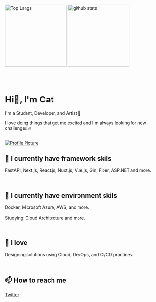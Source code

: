 <p align="left"> 
  <img alt="Top Langs" height="200px" src="https://github-stats-six-iota.vercel.app/api/top-langs/?username=Once-a-deadcat&layout=compact&show_icons=true&count_private=true&hide=html,css,Blade,Solidity,php,java" />
  <img alt="github stats" height="200px" src="https://github-stats-six-iota.vercel.app/api?username=Once-a-deadcat&show_icons=ture&count_private=true" />
</p>

<br>
<br>


<h1 align="left">Hi👋, I'm Cat</h1>



I'm a Student, Developer, and Artist 🎨


I love doing things that get me excited and I'm always looking for new challenges 🔥




<br>

<a href="https://honzaap.github.io/GithubCity/">
  <img src="https://raw.githubusercontent.com/Once-a-deadcat/Once-a-deadcat/main/screenshot.gif" alt="Profile Picture">
</a>

<br>


<h2 align="left">
📘 I currently have framework skils
</h2>

FastAPI, Next.js, React.js, Nuxt.js, Vue.js, Gin, Fiber, ASP.NET and more.


<br>


<h2 align="left">
📗 I currently have environment skils
</h2>

Docker, Microsoft Azure, AWS, and more.
<br>
<br>
Studying: Cloud Architecture and more.


<br>


<h2 align="left">
📕 I love 
</h2>

Designing solutions using Cloud, DevOps, and CI/CD practices.



<br>


<h2>
📫 How to reach me
</h2>


[Twitter](https://twitter.com/Hey_ImCat)


<br>

